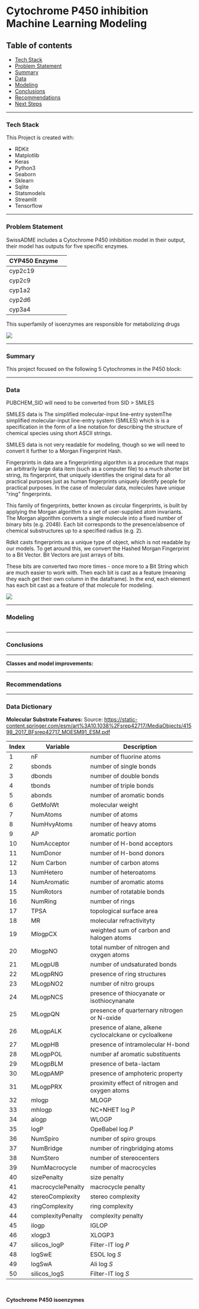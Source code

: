 # Cytochrome P450 inhibition Machine Learning Modeling

## Table of contents
* [Tech Stack](###Tech-Stack)
* [Problem Statement](###Problem-Statment)
* [Summary](###Summary)
* [Data](###Data)
* [Modeling](###Modeling)
* [Conclusions](###Conclusions)
* [Recommendations](###Recommendations)
* [Next Steps](###Next-Steps)

----------
### Tech Stack
This Project is created with:
* RDKit
* Matplotlib
* Keras
* Python3
* Seaborn
* Sklearn
* Sqlite
* Statsmodels
* Streamlit
* Tensorflow

---------
### Problem Statement

SwissADME includes a Cytochrome P450 inhibition model in their output, their model has outputs for five specific enzymes. 

|CYP450 Enzyme| | 
|---|---|
|cyp2c19||
|cyp2c9||
|cyp1a2||
|cyp2d6||
|cyp3a4||

This superfamily of isoenzymes are responsible for metabolizing drugs 

![](/visuals/fire_size_vs_temp_precip_by_month.png)

--------
### Summary

This project focused on the following 5 Cytochromes in the P450 block: 


----------------
### Data

PUBCHEM_SID will need to be converted from SID > SMILES   

SMILES data is The simplified molecular-input line-entry systemThe simplified molecular-input line-entry system (SMILES) which is is a specification in the form of a line notation for describing the structure of chemical species using short ASCII strings.

SMILES data is not very readable for modeling, though so we will need to convert it further to a Morgan Fingerprint Hash.  

Fingerprints in data are a fingerprinting algorithm is a procedure that maps an arbitrarily large data item (such as a computer file) to a much shorter bit string, its fingerprint, that uniquely identifies the original data for all practical purposes just as human fingerprints uniquely identify people for practical purposes. In the case of molecular data, molecules have unique "ring" fingerprints.

This family of fingerprints, better known as circular fingerprints, is built by applying the Morgan algorithm to a set of user-supplied atom invariants. The Morgan algorithm converts a single molecule into a fixed number of binary bits (e.g. 2048). Each bit corresponds to the presence/absence of chemical substructures up to a specified radius (e.g. 2).

Rdkit casts fingerprints as a unique type of object, which is not readable by our models. To get around this, we convert the Hashed Morgan Fingerprint to a Bit Vector. Bit Vectors are just arrays of bits. 

These bits are converted two more times - once more to a Bit String which are much easier to work with. Then each bit is cast as a feature (meaning they each get their own column in the dataframe). In the end, each element has each bit cast as a feature of that molecule for modeling.

![](data/visuals/)

---------
### Modeling






![]()

---------------------------
### Conclusions


--------------------------------
**Classes and model improvements:**


-----------------------
### Recommendations

-----------------------
### Data Dictionary 

**Molecular Substrate Features:**
Source: https://static-content.springer.com/esm/art%3A10.1038%2Fsrep42717/MediaObjects/41598_2017_BFsrep42717_MOESM91_ESM.pdf  


|Index|Variable|Description|
|---|---|---|
|1|nF |number of fluorine atoms|
|2|sbonds |number of single bonds|
|3|dbonds|number of double bonds|
|4|tbonds|number of triple bonds|
|5|abonds|number of aromatic bonds|
|6|GetMolWt|molecular weight|
|7|NumAtoms|number of atoms|
|8|NumHvyAtoms|number of heavy atoms|
|9|AP|aromatic portion|
|10|NumAcceptor|number of H-bond acceptors|
|11|NumDonor|number of H-bond donors|
|12|Num Carbon|number of carbon atoms|
|13|NumHetero|number of heteroatoms|
|14|NumAromatic|number of aromatic atoms|
|15|NumRotors|number of rotatable bonds|
|16|NumRing|number of rings|
|17|TPSA|topological surface area|
|18|MR|molecular refractivityty|
|19|MlogpCX|weighted sum of carbon and halogen atoms|
|20|MlogpNO|total number of nitrogen and oxygen atoms|
|21|MLogpUB|number of undsaturated bonds|
|22|MLogpRNG|presence of ring structures|
|23|MLogpNO2|number of nitro groups|
|24|MLogpNCS|presence of thiocyanate or isothiocynanate|
|25|MLogpQN|presence of quarternary nitrogen or N-oxide|
|26|MLogpALK|presence of alane, alkene cyclocalckane or cycloalkene|
|27|MLogpHB|presence of intramolecular H-bond|
|28|MLogpPOL|number af aromatic substituents|
|29|MLogpBLM|presence of beta-lactam|
|30|MLogpAMP|presence of amphoteric property|
|31|MLogpPRX|proximity effect of nitrogen and oxygen atoms|
|32|mlogp|MLOGP|
|33|mhlogp|NC+NHET log <em>P</em>|
|34|alogp|WLOGP|
|35|logP|OpeBabel log <em>P</em>|
|36|NumSpiro|number of spiro groups|
|37|NumBridge|number of ringbridging atoms|
|38|NumStero|number of stereocenters|
|39|NumMacrocycle|number of macrocycles|
|40|sizePenalty|size penalty|
|41|macrocyclePenalty|macrocycle penalty|
|42|stereoComplexity|stereo complexity|
|43|ringComplexity|ring complexity|
|44|complexityPenalty|complexity penalty|
|45|ilogp|IGLOP|
|46|xlogp3|XLOGP3|
|47|silicos_logP|Filter-IT log <em>P</em>|
|48|logSwE|ESOL log <em>S</em>|
|49|logSwA|Ali log <em>S</em>|
|50|silicos_logS|Filter-IT log <em>S</em>|



<br>

**Cytochrome P450 isoenzymes**


